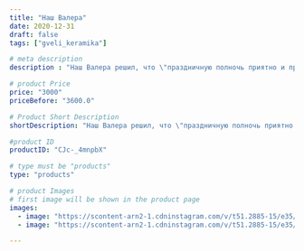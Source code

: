 ```yaml
---
title: "Наш Валера"
date: 2020-12-31
draft: false
tags: ["gveli_keramika"]

# meta description
description : "Наш Валера решил, что \"праздничную полночь приятно и продлить\" и подарил подарочек вчера😂! Теперь у меня два Лиса!!! 😂😂😂😂🐃🎄🎇🎁"

# product Price
price: "3000"
priceBefore: "3600.0"

# Product Short Description
shortDescription: "Наш Валера решил, что \"праздничную полночь приятно и продлить\" и подарил подарочек вчера😂! Теперь у меня два Лиса!!! 😂😂😂😂🐃🎄🎇🎁"

#product ID
productID: "CJc-_4mnpbX"

# type must be "products"
type: "products"

# product Images
# first image will be shown in the product page
images:
  - image: "https://scontent-arn2-1.cdninstagram.com/v/t51.2885-15/e35/134508649_315365106457972_8671083163747525428_n.jpg?se=7&tp=1&_nc_ht=scontent-arn2-1.cdninstagram.com&_nc_cat=104&_nc_ohc=otI1Yz3Ir_oAX-kZGeb&oh=54d16db49d4c72a3a000050b6ccb38dd&oe=606F554E&ig_cache_key=MjQ3NjEzMDk2MDgyOTk2NjI2Mg%3D%3D.2"
  - image: "https://scontent-arn2-1.cdninstagram.com/v/t51.2885-15/e35/133745027_194895385650561_5251134984844902872_n.jpg?se=7&tp=1&_nc_ht=scontent-arn2-1.cdninstagram.com&_nc_cat=109&_nc_ohc=me9EbzVsJRMAX-mdedh&oh=e9ced45b13b4f2659fa15d6d286d0406&oe=606EF1AC&ig_cache_key=MjQ3NjEzMDk2MDkzOTExNzk5OQ%3D%3D.2"

---
```

